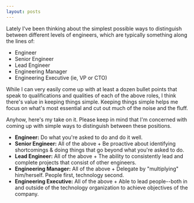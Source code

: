 ```yaml
---
layout: posts
---
```


Lately I've been thinking about the simplest possible ways to distinguish between different levels of engineers, which are typically something along the lines of:

* Engineer
* Senior Engineer
* Lead Engineer
* Engineering Manager
* Engineering Executive (ie, VP or CTO)

While I can very easily come up with at least a dozen bullet points that speak to qualifications and qualities of each of the above roles, I think there's value in keeping things simple.  Keeping things simple helps me focus on what's most essential and cut out much of the noise and the fluff.

Anyhow, here's my take on it.  Please keep in mind that I'm concerned with coming up with simple ways to distinguish between these positions.

* **Engineer:** Do what you're asked to do and do it well.
* **Senior Engineer:** All of the above + Be proactive about identifying shortcomings & doing things that go beyond what you're asked to do.
* **Lead Engineer:** All of the above + The ability to consistently lead and complete projects that consist of other engineers.
* **Engineering Manager:** All of the above + Delegate by "multiplying" him/herself.  People first, technology second.
* **Engineering Executive:** All of the above + Able to lead people--both in and outside of the technology organization to achieve objectives of the company.
